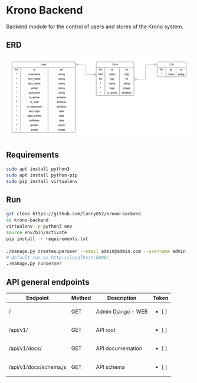 # Krono Backend
Backend module for the control of users and stores of the Krono system.



## ERD
![ERD](doc/ERD.png?raw=true "ERD")



## Requirements
```sh
sudo apt install python3
sudo apt install python-pip
sudo pip install virtualenv
```
## Run
```sh
git clone https://github.com/larry852/krono-backend
cd krono-backend
virtualenv -p python3 env
source env/bin/activate
pip install -r requirements.txt

./manage.py createsuperuser --email admin@admin.com --username admin
# Default run on http://localhost:8000/
./manage.py runserver
```


## API general endpoints
| Endpoint | Method | Description | Token |
| --- | --- | --- | --- | 
| / | GET | Admin Django - WEB | <ul><li>[ ] </li></ul> |
| /api/v1/ | GET | API root | <ul><li>[ ] </li></ul> |
| /api/v1/docs/ | GET | API documentation | <ul><li>[ ] </li></ul> |
| /api/v1/docs/schema.js | GET | API schema | <ul><li>[ ] </li></ul> |